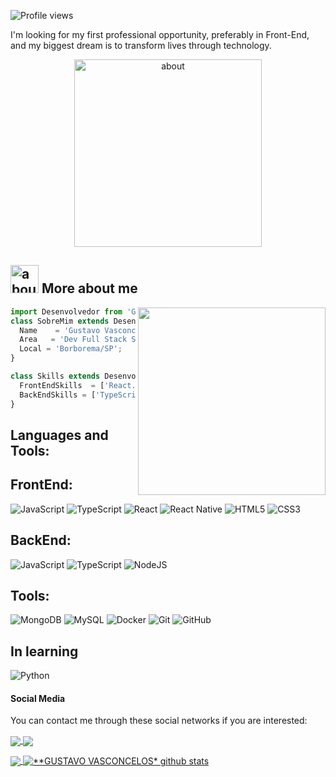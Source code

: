 <p align="left"> <img src="https://komarev.com/ghpvc/?username=vasconcelosguuv&color=yellow" alt="Profile views" /> </p>

I'm looking for my first professional opportunity, preferably in Front-End, and my biggest dream is to transform lives through technology.</strong>

<div align="center">
 
<img width="300" weigth="250" alt="about" src="https://giffiles.alphacoders.com/215/215373.gif">

 </div>

## <img width="45" alt="about" src="https://raw.github.com/elizarov/elizarov/master/about.png"> More about me

<img align="right" width="300" src="https://i2.wp.com/allhtaccess.info/wp-content/uploads/2018/03/programming.gif?fit=1281%2C716&ssl=1" />

```js
import Desenvolvedor from 'Gustavo';
class SobreMim extends Desenvolvedor {
  Name    = 'Gustavo Vasconcelos Salomão';
  Area   = 'Dev Full Stack Student From TRYBE';
  Local = 'Borborema/SP';
}

class Skills extends Desenvolvedor {
  FrontEndSkills  = ['React.js', 'React Native', 'JavaScript', 'TypeScript'];
  BackEndSkills = ['TypeScript', 'JavaScript', 'Node.js'];
}
```

## **Languages and Tools:**  

## **FrontEnd:**
![JavaScript](https://img.shields.io/badge/javascript-%23323330.svg?style=for-the-badge&logo=javascript&logoColor=%23F7DF1E)
![TypeScript](https://img.shields.io/badge/typescript-%23007ACC.svg?style=for-the-badge&logo=typescript&logoColor=white)
![React](https://img.shields.io/badge/react-%2320232a.svg?style=for-the-badge&logo=react&logoColor=%2361DAFB)
![React Native](https://img.shields.io/badge/react_native-%2320232a.svg?style=for-the-badge&logo=react&logoColor=%2361DAFB)
![HTML5](https://img.shields.io/badge/html5-%23E34F26.svg?style=for-the-badge&logo=html5&logoColor=white)
![CSS3](https://img.shields.io/badge/css3-%231572B6.svg?style=for-the-badge&logo=css3&logoColor=white)


## **BackEnd:**

![JavaScript](https://img.shields.io/badge/javascript-%23323330.svg?style=for-the-badge&logo=javascript&logoColor=%23F7DF1E)
![TypeScript](https://img.shields.io/badge/typescript-%23007ACC.svg?style=for-the-badge&logo=typescript&logoColor=white)
![NodeJS](https://img.shields.io/badge/node.js-6DA55F?style=for-the-badge&logo=node.js&logoColor=white)


## **Tools:**

![MongoDB](https://camo.githubusercontent.com/72e92f69f36703548704a9eeda2a9889c2756b5e08f01a9aec6e658c148d014e/68747470733a2f2f696d672e736869656c64732e696f2f62616467652f4d6f6e676f44422d3445413934423f7374796c653d666f722d7468652d6261646765266c6f676f3d6d6f6e676f6462266c6f676f436f6c6f723d7768697465)
![MySQL](https://img.shields.io/badge/mysql-%2300f.svg?style=for-the-badge&logo=mysql&logoColor=white)
![Docker](https://img.shields.io/badge/docker-%230db7ed.svg?style=for-the-badge&logo=docker&logoColor=white)
![Git](https://img.shields.io/badge/git-%23F05033.svg?style=for-the-badge&logo=git&logoColor=white)
![GitHub](https://img.shields.io/badge/github-%23121011.svg?style=for-the-badge&logo=github&logoColor=white)

## **In learning**

![Python](https://img.shields.io/badge/-Python-333333?style=flat&logo=python)

#### Social Media

You can contact me through these social networks if you are interested: </strong>

<p align="left">
<a href="https://www.instagram.com/vasconcelosgu/">
    <img
      align="center"
      src="https://img.shields.io/badge/Instagram-%23E4405F.svg?style=for-the-badge&logo=Instagram&logoColor=white"
      target="_blank"
    />
  </a>
  
  <a href="https://www.linkedin.com/in/vasconcelos-gu/">
    <img
         align="center"
         src="https://img.shields.io/badge/linkedin-%230077B5.svg?style=for-the-badge&logo=linkedin&logoColor=white"
         target="_blank"
         />
  </a>
  </p>
<a href="https://github.com/vasconcelosguu">
  <img align="center" src="https://github-readme-stats.vercel.app/api/top-langs/?username=vasconcelosguu&langs_count=7&theme=dracula&hide_langs_below=1" />
</a>

<a href="https://github.com/vasconcelosguu">
 <img align="center" src="https://github-readme-stats.vercel.app/api?username=vasconcelosguu&show_icons=true&theme=dracula&line_height=33" alt="**GUSTAVO VASCONCELOS* github stats"/>
</a>
